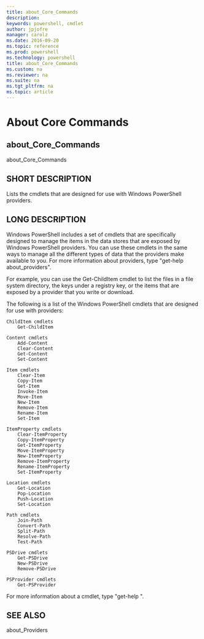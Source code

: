 ```yaml
---
title: about_Core_Commands
description: 
keywords: powershell, cmdlet
author: jpjofre
manager: carolz
ms.date: 2016-09-20
ms.topic: reference
ms.prod: powershell
ms.technology: powershell
title: about_Core_Commands
ms.custom: na
ms.reviewer: na
ms.suite: na
ms.tgt_pltfrm: na
ms.topic: article
---
```

# About Core Commands
## about_Core_Commands
about_Core_Commands


## SHORT DESCRIPTION
Lists the cmdlets that are designed for use with Windows PowerShell providers.


## LONG DESCRIPTION
Windows PowerShell includes a set of cmdlets that are specifically designed to manage the items in the data stores that are exposed by Windows PowerShell providers. You can use these cmdlets in the same ways to manage all the different types of data that the providers make available to you. For more information about providers, type "get-help about_providers".

For example, you can use the Get-ChildItem cmdlet to list the files in a file system directory, the keys under a registry key, or the items that are exposed by a provider that you write or download.

The following is a list of the Windows PowerShell cmdlets that are designed for use with providers:


```
ChildItem cmdlets  
    Get-ChildItem  
  
Content cmdlets  
    Add-Content  
    Clear-Content  
    Get-Content  
    Set-Content  
  
Item cmdlets  
    Clear-Item  
    Copy-Item  
    Get-Item  
    Invoke-Item  
    Move-Item  
    New-Item  
    Remove-Item  
    Rename-Item  
    Set-Item  
  
ItemProperty cmdlets  
    Clear-ItemProperty  
    Copy-ItemProperty  
    Get-ItemProperty  
    Move-ItemProperty  
    New-ItemProperty  
    Remove-ItemProperty  
    Rename-ItemProperty  
    Set-ItemProperty  
  
Location cmdlets  
    Get-Location  
    Pop-Location  
    Push-Location  
    Set-Location  
  
Path cmdlets  
    Join-Path  
    Convert-Path  
    Split-Path  
    Resolve-Path  
    Test-Path  
  
PSDrive cmdlets  
    Get-PSDrive  
    New-PSDrive  
    Remove-PSDrive  
  
PSProvider cmdlets  
    Get-PSProvider
```


For more information about a cmdlet, type "get-help <cmdlet-name>".


## SEE ALSO
about_Providers


